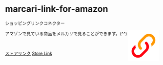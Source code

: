 # marcari-link-for-amazon
ショッピングリンクコネクター

<img src="https://raw.githubusercontent.com/EveSquare/marcari-link-for-amazon/main/images/default/icon.png" alt="logo_img" align="right" width="20%">

アマゾンで見ている商品をメルカリで見ることができます。(^^)<br>

<br>

[ストアリンク](https://chrome.google.com/webstore/detail/%E3%83%A1%E3%83%AB%E3%82%AB%E3%83%AA%E3%83%AA%E3%83%B3%E3%82%AF%E3%82%B3%E3%83%8D%E3%82%AF%E3%82%BF%E3%83%BC/blpoaognkjiadcdmpgiibehoniheaphe)
[Store Link](https://chrome.google.com/webstore/detail/%E3%83%A1%E3%83%AB%E3%82%AB%E3%83%AA%E3%83%AA%E3%83%B3%E3%82%AF%E3%82%B3%E3%83%8D%E3%82%AF%E3%82%BF%E3%83%BC/blpoaognkjiadcdmpgiibehoniheaphe)

